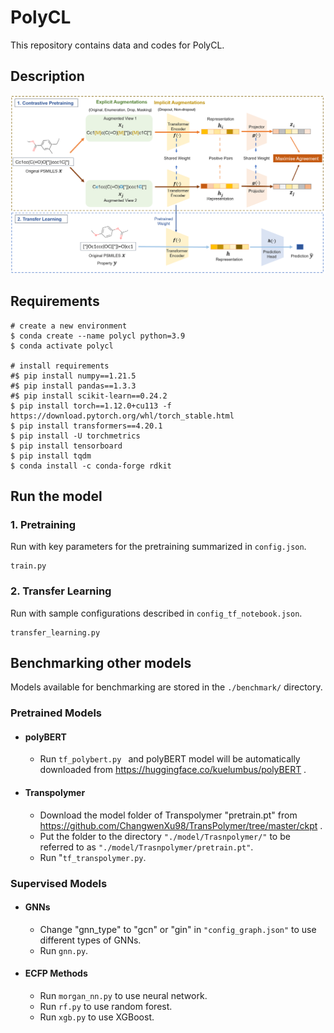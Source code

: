 # PolyCL
This repository contains data and codes for PolyCL.

## Description
![image](cl_schematic.png)

## Requirements<br />

```
# create a new environment
$ conda create --name polycl python=3.9
$ conda activate polycl

# install requirements
#$ pip install numpy==1.21.5
#$ pip install pandas==1.3.3
#$ pip install scikit-learn==0.24.2
$ pip install torch==1.12.0+cu113 -f https://download.pytorch.org/whl/torch_stable.html
$ pip install transformers==4.20.1
$ pip install -U torchmetrics
$ pip install tensorboard
$ pip install tqdm
$ conda install -c conda-forge rdkit
```

## Run the model <br />
### 1. Pretraining 
Run with key parameters for the pretraining summarized in ```config.json```.
```
train.py
```
### 2. Transfer Learning 
Run with sample configurations described in ```config_tf_notebook.json```.
```
transfer_learning.py
```
## Benchmarking other models <br />
Models available for benchmarking are stored in the ```./benchmark/``` directory.

### Pretrained Models
- #### polyBERT <br />
  - Run ```tf_polybert.py ``` and polyBERT model will be automatically downloaded from https://huggingface.co/kuelumbus/polyBERT .
- #### Transpolymer <br />
  - Download the model folder of Transpolymer "pretrain.pt" from https://github.com/ChangwenXu98/TransPolymer/tree/master/ckpt . <br />
  - Put the folder to the directory ```"./model/Trasnpolymer/"``` to be referred to as ```"./model/Trasnpolymer/pretrain.pt"```.
  - Run "```tf_transpolymer.py```.<br /> 

### Supervised Models
- #### GNNs <br />
  - Change "gnn_type" to "gcn" or "gin" in ```"config_graph.json"``` to use different types of GNNs.
  - Run ```gnn.py```.
- #### ECFP Methods
  - Run ```morgan_nn.py``` to use neural network.
  - Run ```rf.py``` to use random forest.
  - Run ```xgb.py``` to use XGBoost.

